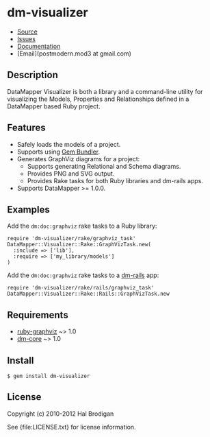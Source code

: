 # dm-visualizer

* [Source](http://github.com/postmodern/dm-visualizer/)
* [Issues](http://github.com/postmodern/dm-visualizer/issues)
* [Documentation](http://rubydoc.info/gems/dm-visualizer/frames)
* [Email](postmodern.mod3 at gmail.com)

## Description

DataMapper Visualizer is both a library and a command-line utility for
visualizing the Models, Properties and Relationships defined in a
DataMapper based Ruby project.

## Features

* Safely loads the models of a project.
* Supports using [Gem Bundler](http://gembundler.com/).
* Generates GraphViz diagrams for a project:
  * Supports generating Relational and Schema diagrams.
  * Provides PNG and SVG output.
  * Provides Rake tasks for both Ruby libraries and dm-rails apps.
* Supports DataMapper >= 1.0.0.

## Examples

Add the `dm:doc:graphviz` rake tasks to a Ruby library:

    require 'dm-visualizer/rake/graphviz_task'
    DataMapper::Visualizer::Rake::GraphVizTask.new(
      :include => ['lib'],
      :require => ['my_library/models']
    )

Add the `dm:doc:graphviz` rake tasks to a [dm-rails](http://github.com/datamapper/dm-rails) app:

    require 'dm-visualizer/rake/rails/graphviz_task'
    DataMapper::Visualizer::Rake::Rails::GraphVizTask.new

## Requirements

* [ruby-graphviz](http://rubygems.org/gems/ruby-graphviz) ~> 1.0
* [dm-core](http://github.com/datamapper/dm-core) ~> 1.0

## Install

    $ gem install dm-visualizer

## License

Copyright (c) 2010-2012 Hal Brodigan

See {file:LICENSE.txt} for license information.
